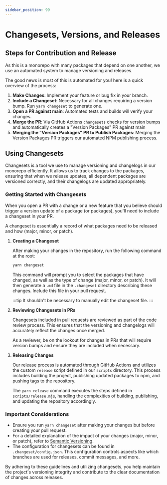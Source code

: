 ```yaml
---
sidebar_position: 99
---
```


# Changesets, Versions, and Releases

## Steps for Contribution and Release

As this is a monorepo with many packages that depend on one another, we use an automated system to manage versioning and
releases.

The good news is most of this is automated for you! here is a quick overview of the process:

1. **Make Changes**: Implement your feature or bug fix in your branch.
2. **Include a Changeset**: Necessary for all changes requiring a version bump. Run `yarn changeset` to generate one.
3. **Open a PR against main**: Automated tests and builds will verify your changes.
4. **Merge the PR**: Via GitHub Actions `changesets` checks for version bumps and automatically creates a "Version
   Packages" PR against main
5. **Merging the "Version Packages" PR to Publish Packages**: Merging the Version Packages PR triggers our automated
   NPM publishing process.

## Using Changesets

Changesets is a tool we use to manage versioning and changelogs in our monorepo efficiently. It allows us to track
changes to the packages, ensuring that when we release updates, all dependent packages are versioned correctly, and
their changelogs are updated appropriately.

### Getting Started with Changesets

When you open a PR with a change or a new feature that you believe should trigger a version update of a package (or
packages),
you'll need to include a changeset in your PR.

A changeset is essentially a record of what packages need to be released and how (major, minor, or patch).

1. **Creating a Changeset**

   After making your changes in the repository, run the following command at the root:

   ```bash
   yarn changeset
   ```

   This command will prompt you to select the packages that have changed, as well as the type of change (major, minor,
   or patch). It will then generate a `.md` file in the `.changeset` directory describing these changes. Include this
   file in your pull request.

   :::tip
   It shouldn't be necessary to manually edit the changeset file.
   :::

2. **Reviewing Changesets in PRs**

   Changesets included in pull requests are reviewed as part of the code review process. This ensures that the
   versioning and changelogs will accurately reflect the changes once merged.

   As a reviewer, be on the lookout for changes in PRs that will require version bumps and ensure they are included
   when necessary.

3. **Releasing Changes**

   Our release process is automated through GitHub Actions and utilizes the custom `release` script defined in
   our `scripts` directory. This process includes building the project, publishing updated packages to npm, and pushing
   tags to the repository.

   The `yarn release` command executes the steps defined in `scripts/release.mjs`, handling the complexities of
   building, publishing,
   and updating the repository accordingly.

### Important Considerations

- Ensure you run `yarn changeset` after making your changes but before creating your pull request.
- For a detailed explanation of the impact of your changes (major, minor, or patch), refer
  to [Semantic Versioning](https://semver.org/).
- The configuration for changesets can be found in `.changeset/config.json`. This configuration controls aspects like
  which branches are used for releases, commit messages, and more.

By adhering to these guidelines and utilizing changesets, you help maintain the project's versioning integrity and
contribute to the clear documentation of changes across releases.
